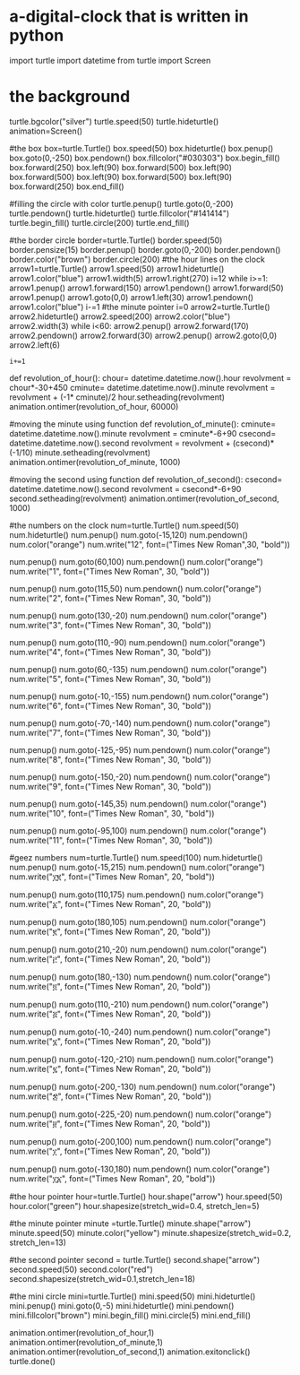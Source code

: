 # a-digital-clock that is written in python 
import turtle
import datetime
from turtle import Screen

# the background
turtle.bgcolor("silver")
turtle.speed(50)
turtle.hideturtle()
animation=Screen()

#the box
box=turtle.Turtle()
box.speed(50)
box.hideturtle()
box.penup()
box.goto(0,-250)
box.pendown()
box.fillcolor("#030303")
box.begin_fill()
box.forward(250)
box.left(90)
box.forward(500)
box.left(90)
box.forward(500)
box.left(90)
box.forward(500)
box.left(90)
box.forward(250)
box.end_fill()

#filling the circle with color
turtle.penup()
turtle.goto(0,-200)
turtle.pendown()
turtle.hideturtle()
turtle.fillcolor("#141414")
turtle.begin_fill()
turtle.circle(200)
turtle.end_fill()

#the border circle
border=turtle.Turtle()
border.speed(50)
border.pensize(15)
border.penup()
border.goto(0,-200)
border.pendown()
border.color("brown")
border.circle(200)
#the hour lines on the clock
arrow1=turtle.Turtle()
arrow1.speed(50)
arrow1.hideturtle()
arrow1.color("blue")
arrow1.width(5)
arrow1.right(270)
i=12
while i>=1:
    arrow1.penup()
    arrow1.forward(150)
    arrow1.pendown()
    arrow1.forward(50)
    arrow1.penup()
    arrow1.goto(0,0)
    arrow1.left(30)
    arrow1.pendown()
    arrow1.color("blue")
    i-=1
#the minute pointer
i=0
arrow2=turtle.Turtle()
arrow2.hideturtle()
arrow2.speed(200)
arrow2.color("blue")
arrow2.width(3)
while i<60:
    arrow2.penup()
    arrow2.forward(170)
    arrow2.pendown()
    arrow2.forward(30)
    arrow2.penup()
    arrow2.goto(0,0)
    arrow2.left(6)

    i+=1

def revolution_of_hour():
   chour= datetime.datetime.now().hour
   revolvment = chour*-30+450
   cminute= datetime.datetime.now().minute
   revolvment = revolvment + (-1* cminute)/2
   hour.setheading(revolvment)
   animation.ontimer(revolution_of_hour, 60000)

#moving the minute using function
def revolution_of_minute():
    cminute= datetime.datetime.now().minute
    revolvment = cminute*-6+90
    csecond= datetime.datetime.now().second
    revolvment = revolvment + (csecond)*(-1/10)
    minute.setheading(revolvment)
    animation.ontimer(revolution_of_minute, 1000)

#moving the second using function
def revolution_of_second():
    csecond= datetime.datetime.now().second
    revolvment = csecond*-6+90
    second.setheading(revolvment)
    animation.ontimer(revolution_of_second, 1000)

#the numbers on the clock
num=turtle.Turtle()
num.speed(50)
num.hideturtle()
num.penup()
num.goto(-15,120)
num.pendown()
num.color("orange")
num.write("12", font=("Times New Roman",30, "bold"))

num.penup()
num.goto(60,100)
num.pendown()
num.color("orange")
num.write("1", font=("Times New Roman", 30, "bold"))

num.penup()
num.goto(115,50)
num.pendown()
num.color("orange")
num.write("2", font=("Times New Roman", 30, "bold"))

num.penup()
num.goto(130,-20)
num.pendown()
num.color("orange")
num.write("3", font=("Times New Roman", 30, "bold"))

num.penup()
num.goto(110,-90)
num.pendown()
num.color("orange")
num.write("4", font=("Times New Roman", 30, "bold"))

num.penup()
num.goto(60,-135)
num.pendown()
num.color("orange")
num.write("5", font=("Times New Roman", 30, "bold"))

num.penup()
num.goto(-10,-155)
num.pendown()
num.color("orange")
num.write("6", font=("Times New Roman", 30, "bold"))

num.penup()
num.goto(-70,-140)
num.pendown()
num.color("orange")
num.write("7", font=("Times New Roman", 30, "bold"))

num.penup()
num.goto(-125,-95)
num.pendown()
num.color("orange")
num.write("8", font=("Times New Roman", 30, "bold"))


num.penup()
num.goto(-150,-20)
num.pendown()
num.color("orange")
num.write("9", font=("Times New Roman", 30, "bold"))

num.penup()
num.goto(-145,35)
num.pendown()
num.color("orange")
num.write("10", font=("Times New Roman", 30, "bold"))

num.penup()
num.goto(-95,100)
num.pendown()
num.color("orange")
num.write("11", font=("Times New Roman", 30, "bold"))

#geez numbers
num=turtle.Turtle()
num.speed(100)
num.hideturtle()
num.penup()
num.goto(-15,215)
num.pendown()
num.color("orange")
num.write("፲፪", font=("Times New Roman", 20, "bold"))

num.penup()
num.goto(110,175)
num.pendown()
num.color("orange")
num.write("፩", font=("Times New Roman", 20, "bold"))

num.penup()
num.goto(180,105)
num.pendown()
num.color("orange")
num.write("፪", font=("Times New Roman", 20, "bold"))

num.penup()
num.goto(210,-20)
num.pendown()
num.color("orange")
num.write("፫", font=("Times New Roman", 20, "bold"))

num.penup()
num.goto(180,-130)
num.pendown()
num.color("orange")
num.write("፬", font=("Times New Roman", 20, "bold"))

num.penup()
num.goto(110,-210)
num.pendown()
num.color("orange")
num.write("፭", font=("Times New Roman", 20, "bold"))

num.penup()
num.goto(-10,-240)
num.pendown()
num.color("orange")
num.write("፮", font=("Times New Roman", 20, "bold"))

num.penup()
num.goto(-120,-210)
num.pendown()
num.color("orange")
num.write("፯", font=("Times New Roman", 20, "bold"))

num.penup()
num.goto(-200,-130)
num.pendown()
num.color("orange")
num.write("፰", font=("Times New Roman", 20, "bold"))


num.penup()
num.goto(-225,-20)
num.pendown()
num.color("orange")
num.write("፱", font=("Times New Roman", 20, "bold"))

num.penup()
num.goto(-200,100)
num.pendown()
num.color("orange")
num.write("፲", font=("Times New Roman", 20, "bold"))

num.penup()
num.goto(-130,180)
num.pendown()
num.color("orange")
num.write("፲፩", font=("Times New Roman", 20, "bold"))


#the hour pointer
hour=turtle.Turtle()
hour.shape("arrow")
hour.speed(50)
hour.color("green")
hour.shapesize(stretch_wid=0.4, stretch_len=5)


#the minute pointer
minute =turtle.Turtle()
minute.shape("arrow")
minute.speed(50)
minute.color("yellow")
minute.shapesize(stretch_wid=0.2, stretch_len=13)


#the second pointer
second = turtle.Turtle()
second.shape("arrow")
second.speed(50)
second.color("red")
second.shapesize(stretch_wid=0.1,stretch_len=18)


#the mini circle
mini=turtle.Turtle()
mini.speed(50)
mini.hideturtle()
mini.penup()
mini.goto(0,-5)
mini.hideturtle()
mini.pendown()
mini.fillcolor("brown")
mini.begin_fill()
mini.circle(5)
mini.end_fill()

animation.ontimer(revolution_of_hour,1)
animation.ontimer(revolution_of_minute,1)
animation.ontimer(revolution_of_second,1)
animation.exitonclick()
turtle.done()
